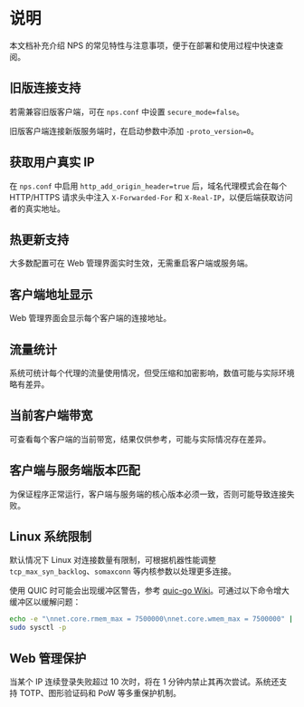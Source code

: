 # 说明

本文档补充介绍 NPS 的常见特性与注意事项，便于在部署和使用过程中快速查阅。

## 旧版连接支持

若需兼容旧版客户端，可在 `nps.conf` 中设置 `secure_mode=false`。

旧版客户端连接新版服务端时，在启动参数中添加 `-proto_version=0`。

## 获取用户真实 IP

在 `nps.conf` 中启用 `http_add_origin_header=true` 后，域名代理模式会在每个 HTTP/HTTPS 请求头中注入 `X-Forwarded-For` 和 `X-Real-IP`，以便后端获取访问者的真实地址。

## 热更新支持

大多数配置可在 Web 管理界面实时生效，无需重启客户端或服务端。

## 客户端地址显示

Web 管理界面会显示每个客户端的连接地址。

## 流量统计

系统可统计每个代理的流量使用情况，但受压缩和加密影响，数值可能与实际环境略有差异。

## 当前客户端带宽

可查看每个客户端的当前带宽，结果仅供参考，可能与实际情况存在差异。

## 客户端与服务端版本匹配

为保证程序正常运行，客户端与服务端的核心版本必须一致，否则可能导致连接失败。

## Linux 系统限制

默认情况下 Linux 对连接数量有限制，可根据机器性能调整 `tcp_max_syn_backlog`、`somaxconn` 等内核参数以处理更多连接。

使用 QUIC 时可能会出现缓冲区警告，参考 [quic-go Wiki](https://github.com/quic-go/quic-go/wiki/UDP-Buffer-Sizes)。可通过以下命令增大缓冲区以缓解问题：

```bash
echo -e "\nnet.core.rmem_max = 7500000\nnet.core.wmem_max = 7500000" | sudo tee -a /etc/sysctl.conf
sudo sysctl -p
```

## Web 管理保护

当某个 IP 连续登录失败超过 10 次时，将在 1 分钟内禁止其再次尝试。系统还支持 TOTP、图形验证码和 PoW 等多重保护机制。

